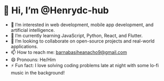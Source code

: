 # 👋 Hi, I’m @Henrydc-hub

- 👀 I’m interested in web development, mobile app development, and artificial intelligence.
- 🌱 I’m currently learning JavaScript, Python, React, and Flutter.
- 💞️ I’m looking to collaborate on open-source projects and real-world applications.
- 📫 How to reach me: barnabasiheanacho9@gmail.com
- 😄 Pronouns: He/Him
- ⚡ Fun fact: I love solving coding problems late at night with some lo-fi music in the background!

<!---
Henrydc-hub/Henrydc-hub is a ✨ special ✨ repository because its `README.md` (this file) appears on your GitHub profile.
You can click the Preview link to take a look at your changes.
--->
